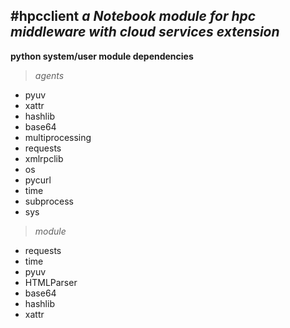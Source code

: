 #hpcclient
*a Notebook module for hpc middleware with cloud services extension*
----------------
**python system/user module dependencies**
> *agents*
> 
- pyuv
- xattr
- hashlib
- base64
- multiprocessing
- requests
- xmlrpclib
- os
- pycurl
- time
- subprocess
- sys
>

> *module*
>
- requests
- time
- pyuv 
- HTMLParser
- base64
- hashlib
- xattr
>


